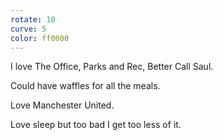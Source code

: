 ```yaml
---
rotate: 10
curve: 5
color: ff0000
---
```

I love The Office, Parks and Rec, Better Call Saul.

Could have waffles for all the meals.

Love Manchester United.

Love sleep but too bad I get too less of it.